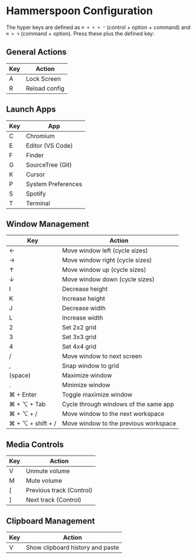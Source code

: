 
# Hammerspoon Configuration

The hyper keys are defined as `⌘ + ⌥ + ⌃` (control + option + command) and `⌘ + ⌥` (command + option). Press these plus the defined key:

## General Actions

| Key | Action        |
| --- | ------------- |
| A   | Lock Screen   |
| R   | Reload config |

## Launch Apps

| Key | App                |
| --- | ------------------ |
| C   | Chromium           |
| E   | Editor (VS Code)   |
| F   | Finder             |
| G   | SourceTree (Git)   |
| K   | Cursor             |
| P   | System Preferences |
| S   | Spotify            |
| T   | Terminal           |

## Window Management

| Key         | Action                                      |
| ----------- | ------------------------------------------- |
| ←           | Move window left (cycle sizes)              |
| →           | Move window right (cycle sizes)             |
| ↑           | Move window up (cycle sizes)                |
| ↓           | Move window down (cycle sizes)              |
| I           | Decrease height                             |
| K           | Increase height                             |
| J           | Decrease width                              |
| L           | Increase width                              |
| 2           | Set 2x2 grid                                |
| 3           | Set 3x3 grid                                |
| 4           | Set 4x4 grid                                |
| /           | Move window to next screen                  |
| ,           | Snap window to grid                         |
| (space)     | Maximize window                             |
| .           | Minimize window                             |
| ⌘ + Enter   | Toggle maximize window                      |
| ⌘ + ⌥ + Tab | Cycle through windows of the same app       |
| ⌘ + ⌥ + /   | Move window to the next workspace           |
| ⌘ + ⌥ + shift + / | Move window to the previous workspace |

## Media Controls

| Key | Action                   |
| --- | ------------------------ |
| V   | Unmute volume            |
| M   | Mute volume              |
| [   | Previous track (Control) |
| ]   | Next track (Control)     |

## Clipboard Management

| Key | Action                              |
| --- | ----------------------------------- |
| V   | Show clipboard history and paste    |

